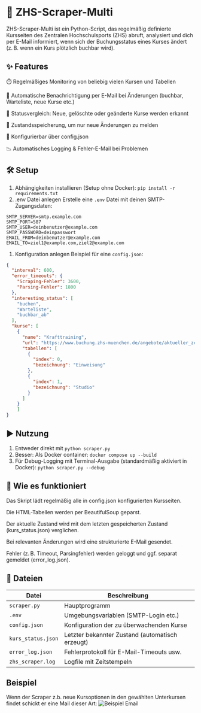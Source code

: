 # 📌 ZHS-Scraper-Multi
ZHS-Scraper-Multi ist ein Python-Script, das regelmäßig definierte Kursseiten des Zentralen Hochschulsports (ZHS) abruft, analysiert und dich per E-Mail informiert, wenn sich der Buchungsstatus eines Kurses ändert (z. B. wenn ein Kurs plötzlich buchbar wird).

## ✨ Features
⏱️ Regelmäßiges Monitoring von beliebig vielen Kursen und Tabellen

📩 Automatische Benachrichtigung per E-Mail bei Änderungen (buchbar, Warteliste, neue Kurse etc.)

🔎 Statusvergleich: Neue, gelöschte oder geänderte Kurse werden erkannt

💾 Zustandsspeicherung, um nur neue Änderungen zu melden

🧱 Konfigurierbar über config.json

📉 Automatisches Logging & Fehler-E-Mail bei Problemen

## 🛠️ Setup
1. Abhängigkeiten installieren (Setup ohne Docker): `pip install -r requirements.txt`
2. .env Datei anlegen
Erstelle eine `.env` Datei mit deinen SMTP-Zugangsdaten:
```
SMTP_SERVER=smtp.example.com
SMTP_PORT=587
SMTP_USER=deinbenutzer@example.com
SMTP_PASSWORD=deinpasswort
EMAIL_FROM=deinbenutzer@example.com
EMAIL_TO=ziel1@example.com,ziel2@example.com
```

1. Konfiguration anlegen
Beispiel für eine `config.json`:

```json
{
  "interval": 600,
  "error_timeouts": {
    "Scraping-Fehler": 3600,
    "Parsing-Fehler": 1800
  },
  "interesting_status": [
    "buchen",
    "Warteliste",
    "buchbar_ab"
  ],
  "kurse": [
    {
      "name": "Krafttraining",
      "url": "https://www.buchung.zhs-muenchen.de/angebote/aktueller_zeitraum_0/_Krafttraining_-_Studio.html",
      "tabellen": [
        {
          "index": 0,
          "bezeichnung": "Einweisung"
        },
        {
          "index": 1,
          "bezeichnung": "Studio"
        }
      ]
    }
    ]
}
```

## ▶️ Nutzung
1. Entweder direkt mit `python scraper.py`
2. Besser: Als Docker container: `docker compose up --build`
3. Für Debug-Logging mit Terminal-Ausgabe (standardmäßig aktiviert in Docker): `python scraper.py --debug`

## 🧠 Wie es funktioniert
Das Skript lädt regelmäßig alle in config.json konfigurierten Kursseiten.

Die HTML-Tabellen werden per BeautifulSoup geparst.

Der aktuelle Zustand wird mit dem letzten gespeicherten Zustand (kurs_status.json) verglichen.

Bei relevanten Änderungen wird eine strukturierte E-Mail gesendet.

Fehler (z. B. Timeout, Parsingfehler) werden geloggt und ggf. separat gemeldet (error_log.json).

## 📂 Dateien

| Datei              | Beschreibung                                        |
|--------------------|-----------------------------------------------------|
| `scraper.py`       | Hauptprogramm                                       |
| `.env`             | Umgebungsvariablen (SMTP-Login etc.)                |
| `config.json`      | Konfiguration der zu überwachenden Kurse            |
| `kurs_status.json` | Letzter bekannter Zustand (automatisch erzeugt)     |
| `error_log.json`   | Fehlerprotokoll für E-Mail-Timeouts usw.            |
| `zhs_scraper.log`  | Logfile mit Zeitstempeln                            |

## Beispiel
Wenn der Scraper z.b. neue Kursoptionen in den gewählten Unterkursen findet schickt er eine Mail dieser Art:
![](https://github.com/PhilippVn/ZHS-Scraper-Multi/blob/main/examplemail.png "Beispiel Email")

